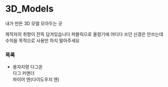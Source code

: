 # 3D_Models
내가 만든 3D 모델 모아두는 곳

제작자의 취향이 잔뜩 담겨있습니다
퍼블릭으로 올렸기에 어디다 쓰던 신경은 안쓰는데 수익을 목적으로 사용만 하지 말아주세요

### 목록
- 용자지령 다그온  
다그 커맨더  
파이어 엔(다이도우지 엔)  
